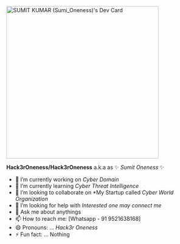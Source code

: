 <a href="https://app.daily.dev/hack3r_oneness"><img src="https://api.daily.dev/devcards/4ea8876f537d4015b6b0250058b543da.png?r=uyw" width="400" alt="SUMIT KUMAR (Sumi_Oneness)'s Dev Card"/></a>



**Hack3rOneness/Hack3rOneness** a.k.a as ✨ _Sumit Oneness_ ✨

- 🔭 I’m currently working on *Cyber Domain*
- 🌱 I’m currently learning *Cyber Threat Intelligence*
- 👯 I’m looking to collaborate on *My Startup called _Cyber World Organization_
- 🤔 I’m looking for help with *Interested one may connect me*
- 💬 Ask me about anythings
- 📫 How to reach me: [Whatsapp - 91 9521638168]
- 😄 Pronouns: ... *Hack3r Oneness*
- ⚡ Fun fact: ... Nothing

